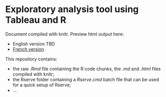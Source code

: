 # Exploratory analysis tool using Tableau and R

Document compiled with knitr. Preview html output here:
* English version TBD
* [French version](http://htmlpreview.github.com/?https://github.com/simonkth/TableauR_ExploratoryAnalysis/blob/master/TableauR_ExploratoryAnalysis_FR.html)
&nbsp;

This repository contains:
* the raw _.Rmd_ file containing the R code chunks, the _.md_ and _.html_ files compiled with knitr;
* the Rserve folder containing a _Rserve.cmd_ batch file that can be used for a quick setup of Rserve;
* ...
